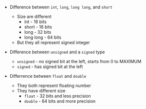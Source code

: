 + Difference between `int`, `long`, `long long`, and `short`
    + Size are different
        + int - 16 bits
        + short - 16 bits
        + long - 32 bits
        + long long - 64 bits
    + But they all represent signed integer 

+ Difference between `unsigned` and a `signed` type
    + `unsigned` - no signed bit at the left, starts from 0 to MAXIMUM
    + `signed` - has signed bit at the left

+ Differrence between `float` and `double`
    + They both represent floating number
    + They have different size
        + `float` - 32 bits and less precision
        + `double` - 64 bits and more precision